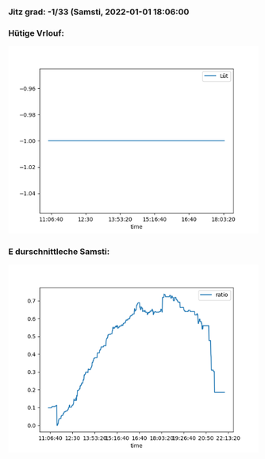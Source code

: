 ### Jitz grad: -1/33 (Samsti, 2022-01-01 18:06:00

### Hütige Vrlouf:
![Graph](Today.png)

### E durschnittleche Samsti:
![Graph](Samsti.png)